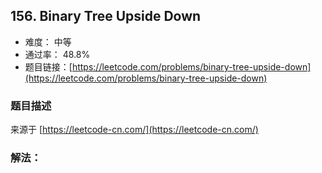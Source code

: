 ## 156. Binary Tree Upside Down

- 难度： 中等
- 通过率： 48.8%
- 题目链接：[https://leetcode.com/problems/binary-tree-upside-down](https://leetcode.com/problems/binary-tree-upside-down)


### 题目描述

来源于 [https://leetcode-cn.com/](https://leetcode-cn.com/)



### 解法：